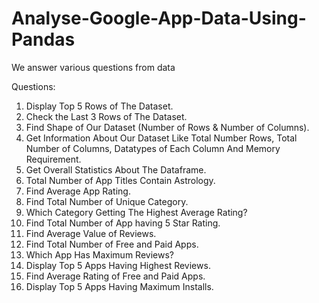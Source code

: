 # Analyse-Google-App-Data-Using-Pandas
We answer various questions from data

Questions:
1. Display Top 5 Rows of The Dataset.
2. Check the Last 3 Rows of The Dataset.
3. Find Shape of Our Dataset (Number of Rows & Number of Columns).
4. Get Information About Our Dataset Like Total Number Rows, Total Number of Columns, Datatypes of Each Column And Memory Requirement.
5. Get Overall Statistics About The Dataframe.
6. Total Number of App Titles Contain Astrology.
7. Find Average App Rating.
8.  Find Total Number of Unique Category.
9. Which Category Getting The Highest Average Rating?
10. Find Total Number of App having 5 Star Rating.
11. Find Average Value of Reviews.
12. Find Total Number of Free and Paid Apps.
13.  Which App Has Maximum Reviews?
14. Display Top 5 Apps Having Highest Reviews.
15. Find Average Rating of Free and Paid Apps.
16. Display Top  5 Apps Having Maximum Installs.

